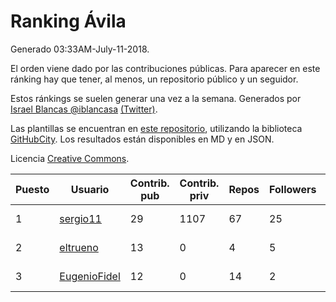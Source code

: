# Ranking Ávila

Generado 03:33AM-July-11-2018.

El orden viene dado por las contribuciones públicas. Para aparecer en este ránking hay que tener, al menos, un repositorio público y un seguidor.

Estos ránkings se suelen generar una vez a la semana. Generados por [Israel Blancas @iblancasa](https://github.com/iblancasa/) [(Twitter)](https://twitter.com/iblancasa).

Las plantillas se encuentran en [este repositorio](https://github.com/iblancasa/GH-Spanish-Ranking), utilizando la biblioteca [GitHubCity](https://github.com/iblancasa/GitHubCity). Los resultados están disponibles en MD y en JSON.

Licencia [Creative Commons](https://creativecommons.org/licenses/by/4.0/).

| Puesto   |  Usuario  | Contrib. pub | Contrib. priv |Repos| Followers | Desde |  Avatar  |
|----------|-----------|--------------|---------------|-----|-----------|-------|----------|
|1|[sergio11](https://github.com/sergio11)|29|1107|67|25|2014-03-19|![sergio11]()|
|2|[eltrueno](https://github.com/eltrueno)|13|0|4|5|2015-04-06|![eltrueno]()|
|3|[EugenioFidel](https://github.com/EugenioFidel)|12|0|14|2|2015-06-01|![EugenioFidel]()|
